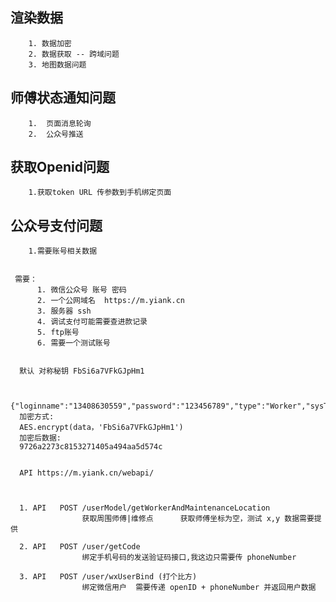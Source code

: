  ## 渲染数据
        1. 数据加密
        2. 数据获取 -- 跨域问题
        3. 地图数据问题

 ## 师傅状态通知问题
        1.  页面消息轮询
        2.  公众号推送

 ##  获取Openid问题
        1.获取token URL 传参数到手机绑定页面 

 ##  公众号支付问题 
        1.需要账号相关数据  


     需要：
          1. 微信公众号 账号 密码
          2. 一个公网域名  https://m.yiank.cn
          3. 服务器 ssh
          4. 调试支付可能需要查进款记录
          5. ftp账号
          6. 需要一个测试账号  

           
      默认 对称秘钥 FbSi6a7VFkGJpHm1


      {"loginname":"13408630559","password":"123456789","type":"Worker","sysType":"IOS"}
      加密方式:
      AES.encrypt(data，'FbSi6a7VFkGJpHm1')
      加密后数据:
      9726a2273c8153271405a494aa5d574c


      API https://m.yiank.cn/webapi/



      1. API   POST /userModel/getWorkerAndMaintenanceLocation
                    获取周围师傅|维修点      获取师傅坐标为空，测试 x,y 数据需要提供

      2. API   POST /user/getCode 
                    绑定手机号码的发送验证码接口,我这边只需要传 phoneNumber 

      3. API   POST /user/wxUserBind (打个比方)
                    绑定微信用户  需要传递 openID + phoneNumber 并返回用户数据         